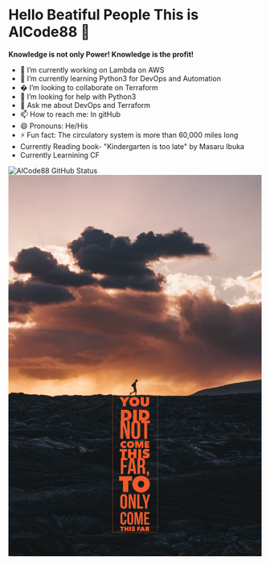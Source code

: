 # Hello Beatiful People This is AlCode88 👋
**Knowledge is not only Power! Knowledge is the profit!**

- 🔭 I’m currently working on Lambda on AWS
- 🌱 I’m currently learning Python3 for DevOps and Automation
- � I’m looking to collaborate on Terraform
- 🤔 I’m looking for help with Python3
- 💬 Ask me about DevOps and Terraform
- 📫 How to reach me: In gitHub
- 😄 Pronouns: He/His
- ⚡ Fun fact: The circulatory system is more than 60,000 miles long
- Currently Reading book- "Kindergarten is too late" by Masaru Ibuka
- Currently Learnining CF

![AlCode88 GitHub Status](https://github-readme-stats.vercel.app/api?username=AlCode88&theme=dark&show_icons=true&title_color=000000&icon_color=000000&text_color=000000&bg_color=FFA500)
![images](./images/i1.PNG)

